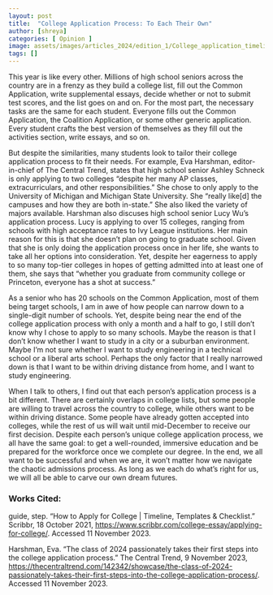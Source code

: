```yaml
---
layout: post
title:  "College Application Process: To Each Their Own"
author: [shreya]
categories: [ Opinion ]
image: assets/images/articles_2024/edition_1/College_application_timeline.png
tags: []
---
```


This year is like every other. Millions of high school seniors across the country are in a frenzy as they build a college list, fill out the Common Application, write supplemental essays, decide whether or not to submit test scores, and the list goes on and on. For the most part, the necessary tasks are the same for each student. Everyone fills out the Common Application, the Coalition Application, or some other generic application. Every student crafts the best version of themselves as they fill out the activities section, write essays, and so on. 

But despite the similarities, many students look to tailor their college application process to fit their needs. For example, Eva Harshman, editor-in-chief of The Central Trend, states that high school senior Ashley Schneck is only applying to two colleges “despite her many AP classes, extracurriculars, and other responsibilities.” She chose to only apply to the University of Michigan and Michigan State University. She “really like[d] the campuses and how they are both in-state.” She also liked the variety of majors available. Harshman also discuses high school senior Lucy Wu’s application process. Lucy is applying to over 15 colleges, ranging from schools with high acceptance rates to Ivy League institutions. Her main reason for this is that she doesn’t plan on going to graduate school. Given that she is only doing the application process once in her life, she wants to take all her options into consideration. Yet, despite her eagerness to apply to so many top-tier colleges in hopes of getting admitted into at least one of them, she says that “whether you graduate from community college or Princeton, everyone has a shot at success.”

As a senior who has 20 schools on the Common Application, most of them being target schools, I am in awe of how people can narrow down to a single-digit number of schools. Yet, despite being near the end of the college application process with only a month and a half to go, I still don’t know why I chose to apply to so many schools. Maybe the reason is that I don’t know whether I want to study in a city or a suburban environment. Maybe I’m not sure whether I want to study engineering in a technical school or a liberal arts school. Perhaps the only factor that I really narrowed down is that I want to be within driving distance from home, and I want to study engineering. 

When I talk to others, I find out that each person’s application process is a bit different. There are certainly overlaps in college lists, but some people are willing to travel across the country to college, while others want to be within driving distance. Some people have already gotten accepted into colleges, while the rest of us will wait until mid-December to receive our first decision. Despite each person’s unique college application process, we all have the same goal: to get a well-rounded, immersive education and be prepared for the workforce once we complete our degree. In the end, we all want to be successful and when we are, it won’t matter how we navigate the chaotic admissions process. As long as we each do what’s right for us, we will all be able to carve our own dream futures. 

### Works Cited:

guide, step. “How to Apply for College | Timeline, Templates & Checklist.” Scribbr, 18 October 2021, https://www.scribbr.com/college-essay/applying-for-college/. Accessed 11 November 2023.

Harshman, Eva. “The class of 2024 passionately takes their first steps into the college application process.” The Central Trend, 9 November 2023, https://thecentraltrend.com/142342/showcase/the-class-of-2024-passionately-takes-their-first-steps-into-the-college-application-process/. Accessed 11 November 2023.
